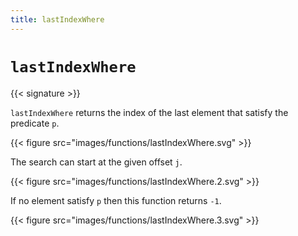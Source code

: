 ```yaml
---
title: lastIndexWhere
---
```


# `lastIndexWhere`

{{< signature >}}

`lastIndexWhere` returns the index of the last element that satisfy the predicate `p`.

{{< figure src="images/functions/lastIndexWhere.svg" >}}

The search can start at the given offset `j`.

{{< figure src="images/functions/lastIndexWhere.2.svg" >}}

If no element satisfy `p` then this function returns `-1`.

{{< figure src="images/functions/lastIndexWhere.3.svg" >}}
